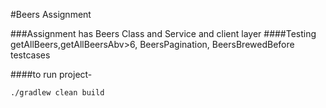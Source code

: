 #Beers Assignment

###Assignment has Beers Class and Service and client layer
####Testing getAllBeers,getAllBeersAbv>6, BeersPagination, BeersBrewedBefore testcases

####to run project-

`./gradlew clean build`